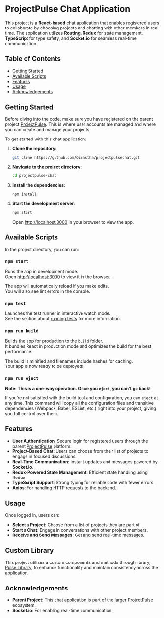 # ProjectPulse Chat Application

This project is a **React-based** chat application that enables registered users to collaborate by choosing projects and chatting with other members in real time. The application utilizes **Routing**, **Redux** for state management, **TypeScript** for type safety, and **Socket.io** for seamless real-time communication.

## Table of Contents

- [Getting Started](#getting-started)
- [Available Scripts](#available-scripts)
- [Features](#features)
- [Usage](#usage)
- [Acknowledgements](#acknowledgements)

## Getting Started

Before diving into the code, make sure you have registered on the parent project [ProjectPulse](https://github.com/AntoxaAlex/ProjectPulse.git). This is where user accounts are managed and where you can create and manage your projects.

To get started with this chat application:

1. **Clone the repository**:
   ```bash
   git clone https://github.com/Qinastha/projectpulsechat.git
   ```
2. **Navigate to the project directory**:
   ```bash
   cd projectpulse-chat
   ```
3. **Install the dependencies**:
   ```bash
   npm install
   ```
4. **Start the development server**:
   ```bash
   npm start
   ```
   Open [http://localhost:3000](http://localhost:3000) in your browser to view the app.

## Available Scripts

In the project directory, you can run:

### `npm start`

Runs the app in development mode.\
Open [http://localhost:3000](http://localhost:3000) to view it in the browser.

The app will automatically reload if you make edits.\
You will also see lint errors in the console.

### `npm test`

Launches the test runner in interactive watch mode.\
See the section about [running tests](https://facebook.github.io/create-react-app/docs/running-tests) for more information.

### `npm run build`

Builds the app for production to the `build` folder.\
It bundles React in production mode and optimizes the build for the best performance.

The build is minified and filenames include hashes for caching.\
Your app is now ready to be deployed!

### `npm run eject`

**Note: This is a one-way operation. Once you `eject`, you can’t go back!**

If you’re not satisfied with the build tool and configuration, you can `eject` at any time. This command will copy all the configuration files and transitive dependencies (Webpack, Babel, ESLint, etc.) right into your project, giving you full control over them.

## Features

- **User Authentication**: Secure login for registered users through the parent [ProjectPulse](https://github.com/AntoxaAlex/ProjectPulse.git) platform.
- **Project-Based Chat**: Users can choose from their list of projects to engage in focused discussions.
- **Real-Time Communication**: Instant updates and messages powered by **Socket.io**.
- **Redux-Powered State Management**: Efficient state handling using Redux.
- **TypeScript Support**: Strong typing for reliable code with fewer errors.
- **Axios**: For handling HTTP requests to the backend.

## Usage

Once logged in, users can:

- **Select a Project**: Choose from a list of projects they are part of.
- **Start a Chat**: Engage in conversations with other project members.
- **Receive and Send Messages**: Get and send real-time messages.

## Custom Library

This project utilizes a custom components and methods through
library, [Pulse Library](https://github.com/Qinastha/pulse_library.git), to enhance functionality and maintain
consistency across the application.

## Acknowledgements

- **Parent Project**: This chat application is part of the larger [ProjectPulse](https://github.com/AntoxaAlex/ProjectPulse.git) ecosystem.
- **Socket.io**: For enabling real-time communication.